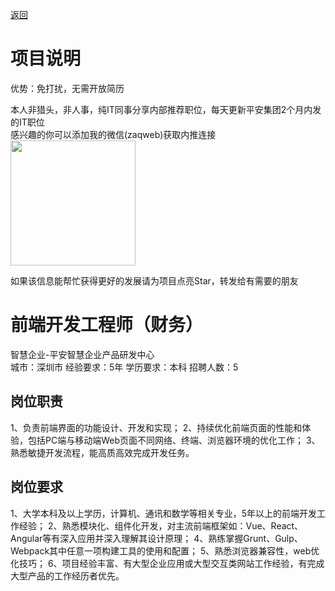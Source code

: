 [返回](../)

# 项目说明

优势：免打扰，无需开放简历

本人非猎头，非人事，纯IT同事分享内部推荐职位，每天更新平安集团2个月内发的IT职位  
感兴趣的你可以添加我的微信(zaqweb)获取内推连接  
<img src="https://github.com/zaqweb/PA-IT-JOBS/blob/master/WechatICode.jpeg"  height="200" width="200">

如果该信息能帮忙获得更好的发展请为项目点亮Star，转发给有需要的朋友

# 前端开发工程师（财务）
智慧企业-平安智慧企业产品研发中心  
城市：深圳市 经验要求：5年 学历要求：本科  招聘人数：5

## 岗位职责
1、负责前端界面的功能设计、开发和实现；
2、持续优化前端页面的性能和体验，包括PC端与移动端Web页面不同网络、终端、浏览器环境的优化工作；
3、熟悉敏捷开发流程，能高质高效完成开发任务。

## 岗位要求
1、大学本科及以上学历，计算机、通讯和数学等相关专业，5年以上的前端开发工作经验；
2、熟悉模块化、组件化开发，对主流前端框架如：Vue、React、Angular等有深入应用并深入理解其设计原理；
4、熟练掌握Grunt、Gulp、Webpack其中任意一项构建工具的使用和配置；
5、熟悉浏览器兼容性，web优化技巧；
6、项目经验丰富、有大型企业应用或大型交互类网站工作经验，有完成大型产品的工作经历者优先。




